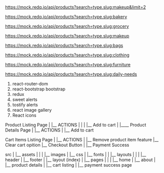 https://mock.redq.io/api/products?search=type.slug:makeup&limit=2


https://mock.redq.io/api/products?search=type.slug:bakery


https://mock.redq.io/api/products?search=type.slug:grocery


https://mock.redq.io/api/products?search=type.slug:makeup


https://mock.redq.io/api/products?search=type.slug:bags
 

https://mock.redq.io/api/products?search=type.slug:clothing


https://mock.redq.io/api/products?search=type.slug:furniture


https://mock.redq.io/api/products?search=type.slug:daily-needs


<!-- ===================== -->

1. react-router-dom
2. react-bootstrap bootstrap
3. redux
4. sweet alerts
5. tostify alerts
6. react image gallery
7. React icons

<!-- Project Flow -->


Product Listing Page
    |
    |__ ACTIONS
    |    |
    |    |__ Add to cart
    |
    |____ Product Details Page
                |
                |__ ACTIONS
                    |
                    |__ Add to cart
                    
Cart Items Listing Page
    |
    |__ ACTIONS
        |
        |__ Remove product item feature
        |__ Clear cart opition
        |__ Checkout Button
                |
                |__ Payment Success


src
|
|__ assets
|       |
|       |__ images
|       |__ css
|       |__ fonts
|
|
|__ layouts
|       |
|       |__ header
|       |__ footer
|       |__ layout (index)
|
|__ pages
|       |
|       |__ home 
|       |__ about
|       |__ product details
|       |__ cart listing
|       |__ payment success page

